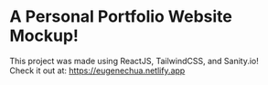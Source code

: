 # A Personal Portfolio Website Mockup!

This project was made using ReactJS, TailwindCSS, and Sanity.io!<br>
Check it out at: https://eugenechua.netlify.app
